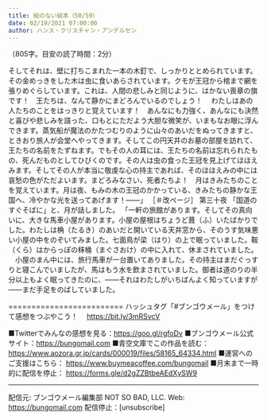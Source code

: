 ```yaml
---
title: 絵のない絵本（50/59）
date: 02/19/2021 07:00:00
author: ハンス・クリスチャン・アンデルセン
---
```


（805字。目安の読了時間：2分）

そしてそれは、壁に打ちこまれた一本の木釘で、しっかりととめられています。その金めっきをした木は虫に食いあらされています。クモが王冠から棺まで網を張りめぐらしています。これは、人間の悲しみと同じように、はかない喪章の旗です！　王たちは、なんて静かにまどろんでいるのでしょう！ 　わたしはあの人たちのことをはっきりと覚えています！　あんなにも力強く、あんなにも決然と喜びや悲しみを語った、口もとにただよう大胆な微笑が、いまもなお眼に浮んできます。蒸気船が魔法のかたつむりのように山々のあいだをぬってきますと、ときおり旅人が会堂へやってきます。そしてこの円天井のお墓の部屋を訪れて、王たちの名前をたずねます。でもその人の耳には、王たちの名前は忘れられたもの、死んだものとしてひびくのです。その人は虫の食った王冠を見上げてほほえみます。そしてその人が本当に敬虔な心の持主であれば、そのほほえみの中には哀愁の色がただよいます。まどろみなさい、死者たちよ！　月はきみたちのことを覚えています。月は夜、もみの木の王冠のかかっている、きみたちの静かな王国へ、冷やかな光を送ってあげます！――」 ［＃改ページ］ 第三十夜 「国道のすぐそばに」と、月が話しました。 「一軒の旅館があります。そしてその真向いに、大きな馬車小屋があります。小屋の屋根はちょうど葺（ふ）いたばかりでした。わたしは桷（たるき）のあいだと開いている天井窓から、そのうす気味悪い小屋の中をのぞいてみました。七面鳥が梁（はり）の上で眠っていました。鞍（くら）はからっぽの秣桶（まぐさおけ）の中に入れて、休まされていました。 　小屋のまん中には、旅行馬車が一台置いてありました。その持主はまだぐっすりと寝こんでいましたが、馬はもう水を飲まされていました。御者は道のりの半分以上もよく眠ってきたのに、――それはわたしがいちばんよく知っていますが――まだ手足をのばしていました。

=========================
ハッシュタグ「#ブンゴウメール」をつけて感想をつぶやこう！　
https://bit.ly/3mRSvcV

■Twitterでみんなの感想を見る：https://goo.gl/rgfoDv
■ブンゴウメール公式サイト：https://bungomail.com
■青空文庫でこの作品を読む：https://www.aozora.gr.jp/cards/000019/files/58165_64334.html
■運営へのご支援はこちら： https://www.buymeacoffee.com/bungomail
■月末まで一時的に配信を停止： https://forms.gle/d2gZZBtbeAEdXySW9

-------
配信元: ブンゴウメール編集部
NOT SO BAD, LLC.
Web: https://bungomail.com
配信停止：[unsubscribe]

